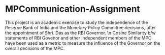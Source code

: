 # MPCommunication-Assignment
This project is an academic exercise to study the independence of the Reserve Bank of India and the Monetary Policy Committee decisions, after the appointment of Shri. Das as the RBI Governor. \n
Cosine Similarity b/w statements of RBI Govenor and other independent members of the MPC have been used as a metric to measure the influence of the Governor on the overall decisions of the MPC.
